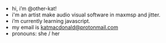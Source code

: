 - hi, i’m @other-kat!
- i'm an artist make audio visual software in maxmsp and jitter.
- i’m currently learning javascript.
- my email is katmacdonald@protonmail.com
- pronouns: she / her

<!---
other-kat/other-kat is a ✨ special ✨ repository because its `README.md` (this file) appears on your GitHub profile.
You can click the Preview link to take a look at your changes.
--->
